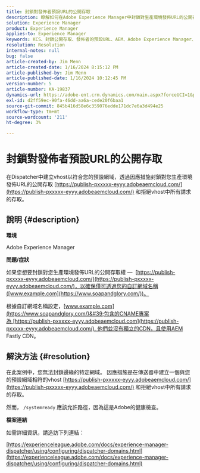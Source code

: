 ```yaml
---
title: 封鎖對發佈者預設URL的公開存取
description: 瞭解如何在Adobe Experience Manager中封鎖對生產環境發佈URL的公開存取。
solution: Experience Manager
product: Experience Manager
applies-to: Experience Manager
keywords: KCS、封鎖公開存取、發佈者的預設URL、AEM、Adobe Experience Manager、疑難排解、Fastly、CDN、DNS、CNAME
resolution: Resolution
internal-notes: null
bug: false
article-created-by: Jim Menn
article-created-date: 1/16/2024 8:15:12 PM
article-published-by: Jim Menn
article-published-date: 1/16/2024 10:12:45 PM
version-number: 5
article-number: KA-19837
dynamics-url: https://adobe-ent.crm.dynamics.com/main.aspx?forceUCI=1&pagetype=entityrecord&etn=knowledgearticle&id=20ac51f0-abb4-ee11-a569-6045bd006268
exl-id: d2ff59ec-90fa-46dd-aa6a-cede20f6baa1
source-git-commit: 845b416d58e6c359076edde171dc7e6a3d494e25
workflow-type: tm+mt
source-wordcount: '211'
ht-degree: 3%

---
```


# 封鎖對發佈者預設URL的公開存取


在Dispatcher中建立vhost以符合您的預設網域，透過因應措施封鎖對您生產環境發佈URL的公開存取 [https://publish-pxxxxx-eyyy.adobeaemcloud.com/](https://publish-pxxxxx-eyyy.adobeaemcloud.com/) 和拒絕vhost中所有請求的存取。

## 說明 {#description}


<b>環境</b>

Adobe Experience Manager

<b>問題/症狀</b>

如果您想要封鎖對您生產環境發佈URL的公開存取權 —  [https://publish-pxxxxx-eyyy.adobeaemcloud.com/](https://publish-pxxxxx-eyyy.adobeaemcloud.com/)，以確保僅可透過您的自訂網域名稱([www.example.com](https://www.soapandglory.com/))。

根據自訂網域名稱設定，[www.example.com](https://www.soapandglory.com/)&#39;包含的CNAME專案為 [https://publish-pxxxxx-eyyy.adobeaemcloud.com](https://publish-pxxxxx-eyyy.adobeaemcloud.com/). 他們並沒有獨立的CDN，且使用AEM Fastly CDN。


## 解決方法 {#resolution}


在此案例中，您無法封鎖邊緣的特定網域。 因應措施是在傳送器中建立一個與您的預設網域相符的vhost [https://publish-pxxxxx-eyyy.adobeaemcloud.com/](https://publish-pxxxxx-eyyy.adobeaemcloud.com/) 和拒絕vhost中所有請求的存取。

然而， `/systemready` 應該允許路徑，因為這是Adobe的健康檢查。

<b>檔案連結</b>

如需詳細資訊，請造訪下列連結：

[https://experienceleague.adobe.com/docs/experience-manager-dispatcher/using/configuring/dispatcher-domains.html](https://experienceleague.adobe.com/docs/experience-manager-dispatcher/using/configuring/dispatcher-domains.html)
